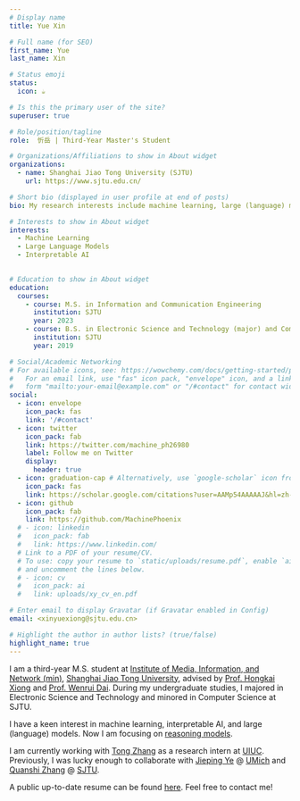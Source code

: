 ```yaml
---
# Display name
title: Yue Xin

# Full name (for SEO)
first_name: Yue
last_name: Xin

# Status emoji
status:
  icon: ☕️

# Is this the primary user of the site?
superuser: true

# Role/position/tagline
role:  忻岳 | Third-Year Master's Student

# Organizations/Affiliations to show in About widget
organizations:
  - name: Shanghai Jiao Tong University (SJTU)
    url: https://www.sjtu.edu.cn/

# Short bio (displayed in user profile at end of posts)
bio: My research interests include machine learning, large (language) models, and interpretable AI. Welcome to contact me !

# Interests to show in About widget
interests:
  - Machine Learning
  - Large Language Models
  - Interpretable AI
  

# Education to show in About widget
education:
  courses:
    - course: M.S. in Information and Communication Engineering
      institution: SJTU
      year: 2023
    - course: B.S. in Electronic Science and Technology (major) and Computer Science and Technology (minor)
      institution: SJTU
      year: 2019

# Social/Academic Networking
# For available icons, see: https://wowchemy.com/docs/getting-started/page-builder/#icons
#   For an email link, use "fas" icon pack, "envelope" icon, and a link in the
#   form "mailto:your-email@example.com" or "/#contact" for contact widget.
social:
  - icon: envelope
    icon_pack: fas
    link: '/#contact'
  - icon: twitter
    icon_pack: fab
    link: https://twitter.com/machine_ph26980
    label: Follow me on Twitter
    display:
      header: true
  - icon: graduation-cap # Alternatively, use `google-scholar` icon from `ai` icon pack
    icon_pack: fas
    link: https://scholar.google.com/citations?user=AAMp54AAAAAJ&hl=zh-CN
  - icon: github
    icon_pack: fab
    link: https://github.com/MachinePhoenix
  # - icon: linkedin
  #   icon_pack: fab
  #   link: https://www.linkedin.com/
  # Link to a PDF of your resume/CV.
  # To use: copy your resume to `static/uploads/resume.pdf`, enable `ai` icons in `params.yaml`,
  # and uncomment the lines below.
  # - icon: cv
  #   icon_pack: ai
  #   link: uploads/xy_cv_en.pdf

# Enter email to display Gravatar (if Gravatar enabled in Config)
email: <xinyuexiong@sjtu.edu.cn>

# Highlight the author in author lists? (true/false)
highlight_name: true
---
```


I am a third-year M.S. student at [Institute of Media, Information, and Network (min)](https://min.sjtu.edu.cn/), [Shanghai Jiao Tong University](https://www.sjtu.edu.cn/), advised by [Prof. Hongkai Xiong](https://min.sjtu.edu.cn/En/FacultyShow/4?Vid=14) and [Prof. Wenrui Dai](https://min.sjtu.edu.cn/En/FacultyShow/4?Vid=20). During my undergraduate studies, I majored in Electronic Science and Technology and minored in Computer Science at SJTU.

I have a keen interest in machine learning, interpretable AI, and large (language) models. Now I am focusing on <u>reasoning models</u>.

I am currently working with [Tong Zhang](https://tongzhang-ml.org/) as a research intern at [UIUC](https://illinois.edu/). Previously, I was lucky enough to collaborate with [Jieping Ye](http://www.yelabs.net/) @ [UMich](https://umich.edu/) and [Quanshi Zhang](http://qszhang.com/) @ [SJTU](https://www.sjtu.edu.cn/).

A public up-to-date resume can be found [here](uploads/Academic_CV_en.pdf). Feel free to contact me!

